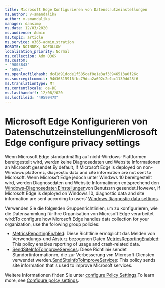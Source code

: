 ```yaml
---
title: Microsoft Edge Konfigurieren von Datenschutzeinstellungen
ms.author: v-smandalika
author: v-smandalika
manager: dansimp
ms.date: 12/03/2020
ms.audience: Admin
ms.topic: article
ms.service: o365-administration
ROBOTS: NOINDEX, NOFOLLOW
localization_priority: Normal
ms.collection: Adm_O365
ms.custom:
- "9003843"
- "6892"
ms.openlocfilehash: dcd1d91dcde1f585caf0e1e3af30946513a0f26c
ms.sourcegitcommit: 94036315916fbc79dca2a692c2e9bc1139dd28f6
ms.translationtype: MT
ms.contentlocale: de-DE
ms.lasthandoff: 12/08/2020
ms.locfileid: "49599478"
---
```

# <a name="microsoft-edge-configure-privacy-settings"></a><span data-ttu-id="21d88-102">Microsoft Edge Konfigurieren von Datenschutzeinstellungen</span><span class="sxs-lookup"><span data-stu-id="21d88-102">Microsoft Edge configure privacy settings</span></span>

<span data-ttu-id="21d88-103">Wenn Microsoft Edge standardmäßig auf nicht-Windows-Plattformen bereitgestellt wird, werden keine Diagnosedaten und Website Informationen an Microsoft gesendet.</span><span class="sxs-lookup"><span data-stu-id="21d88-103">By default, if Microsoft Edge is deployed on non-Windows platforms, diagnostic data and site information are not sent to Microsoft.</span></span> <span data-ttu-id="21d88-104">Wenn Microsoft Edge jedoch unter Windows 10 bereitgestellt wird, werden Diagnosedaten und Website Informationen entsprechend den [Windows-Diagnosedaten Einstellungen](https://docs.microsoft.com/windows/privacy/configure-windows-diagnostic-data-in-your-organization)von Benutzern gesendet.</span><span class="sxs-lookup"><span data-stu-id="21d88-104">However, if Microsoft Edge is deployed on Windows 10, diagnostic data and site information are sent according to users' [Windows Diagnostic data settings](https://docs.microsoft.com/windows/privacy/configure-windows-diagnostic-data-in-your-organization).</span></span>

<span data-ttu-id="21d88-105">Verwenden Sie die folgenden Gruppenrichtlinien, um zu konfigurieren, wie die Datensammlung für Ihre Organisation von Microsoft Edge verarbeitet wird:</span><span class="sxs-lookup"><span data-stu-id="21d88-105">To configure how Microsoft Edge handles data collection for your organization, use the following group policies:</span></span>
- <span data-ttu-id="21d88-106">[MetricsReportingEnabled](https://docs.microsoft.com/DeployEdge/microsoft-edge-policies#metricsreportingenabled): Diese Richtlinie ermöglicht das Melden von Verwendungs-und Absturz bezogenen Daten.</span><span class="sxs-lookup"><span data-stu-id="21d88-106">[MetricsReportingEnabled](https://docs.microsoft.com/DeployEdge/microsoft-edge-policies#metricsreportingenabled): This policy enables reporting of usage and crash-related data.</span></span>
- <span data-ttu-id="21d88-107">[SendSiteInfoToImproveServices](https://docs.microsoft.com/DeployEdge/microsoft-edge-policies#sendsiteinfotoimproveservices): Diese Richtlinie sendet Standortinformationen, die zur Verbesserung von Microsoft-Diensten verwendet werden.</span><span class="sxs-lookup"><span data-stu-id="21d88-107">[SendSiteInfoToImproveServices](https://docs.microsoft.com/DeployEdge/microsoft-edge-policies#sendsiteinfotoimproveservices): This policy sends site information that is used to improve Microsoft services.</span></span>

<span data-ttu-id="21d88-108">Weitere Informationen finden Sie unter [configure Policy Settings](https://docs.microsoft.com/deployedge/microsoft-edge-enterprise-privacy-settings#configure-policy-settings).</span><span class="sxs-lookup"><span data-stu-id="21d88-108">To learn more, see [Configure policy settings](https://docs.microsoft.com/deployedge/microsoft-edge-enterprise-privacy-settings#configure-policy-settings).</span></span>